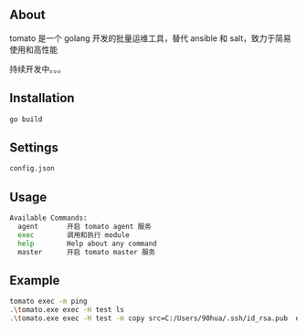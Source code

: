 ## About

tomato 是一个 golang 开发的批量运维工具，替代 ansible 和 salt，致力于简易使用和高性能

持续开发中。。。

## Installation

```bash
go build
```

## Settings

```bash
config.json
```

## Usage

```bash
Available Commands:
  agent       开启 tomato agent 服务
  exec        调用和执行 module
  help        Help about any command
  master      开启 tomato master 服务
```

## Example

```bash
tomato exec -m ping
.\tomato.exe exec -H test ls
.\tomato.exe exec -H test -m copy src=C:/Users/90hua/.ssh/id_rsa.pub  dest=/tmp/b/b/ds
```

